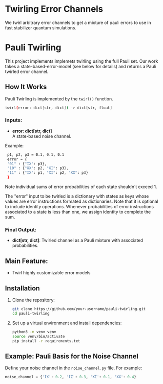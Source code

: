 # Twirling Error Channels

We twirl arbitrary error channels to get a mixture of pauli errors to use in fast stabilizer quantum simulations. 


# Pauli Twirling

This project implements implemets twirling using the full Pauli set. Our work takes a state-based-error-model (see below for details) and returns a Pauli twirled error channel.



## How It Works

Pauli Twirling is implemented by the `twirl()` function.
```bash
twirl(error: dict[str, dict]) -> dict[str, float]
```

### Inputs:
- **error: dict[str, dict]**\
A state-based noise channel.

Example:
   ```bash
    p1, p2, p3 = 0.1, 0.1, 0.1
    error = {
    "01" : {"IX": p3},
    "10" : {"XX": p2, "XI": p3},
    "11" : {"IX": p1, "XI": p2, "XX": p3}
    }
   ```
   Note individual sums of error probabilities of each state shouldn't exceed 1.
   
   The "error" input to be twirled is a dictionary with states as keys whose values are error instructions formated as dictionaries. Note that it is optional to include identity operations. Whenever probabilities of error instructions associated to a state is less than one, we assign identity to complete the sum.

### Final Output:
- **dict[str, dict]**: Twirled channel as a Pauli mixture with associated probabilities.

## Main Feature:
- Twirl highly customizable error models

## Installation

1. Clone the repository:
   ```bash
   git clone https://github.com/your-username/pauli-twirling.git
   cd pauli-twirling
   ```
2. Set up a virtual environment and install dependencies:
   ```bash
   python3 -m venv venv
   source venv/bin/activate
   pip install -r requirements.txt
   ```

## Example: Pauli Basis for the Noise Channel
Define your noise channel in the `noise_channel.py` file. For example:

```python
noise_channel = {'IX': 0.2, 'IZ': 0.3, 'XI': 0.1, 'XX': 0.4}


